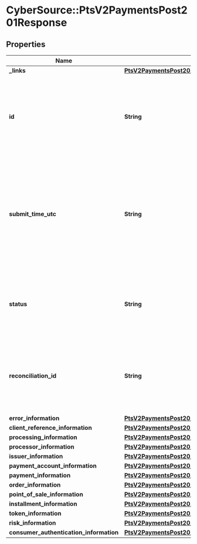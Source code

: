# CyberSource::PtsV2PaymentsPost201Response

## Properties
Name | Type | Description | Notes
------------ | ------------- | ------------- | -------------
**_links** | [**PtsV2PaymentsPost201ResponseLinks**](PtsV2PaymentsPost201ResponseLinks.md) |  | [optional] 
**id** | **String** | An unique identification number to identify the submitted request. It is also appended to the endpoint of the resource.  On incremental authorizations, this value with be the same as the identification number returned in the original authorization response.  #### PIN debit Returned for all PIN debit services.  | [optional] 
**submit_time_utc** | **String** | Time of request in UTC. Format: &#x60;YYYY-MM-DDThh:mm:ssZ&#x60; **Example** &#x60;2016-08-11T22:47:57Z&#x60; equals August 11, 2016, at 22:47:57 (10:47:57 p.m.). The &#x60;T&#x60; separates the date and the time. The &#x60;Z&#x60; indicates UTC.  Returned by authorization service.  #### PIN debit Time when the PIN debit credit, PIN debit purchase or PIN debit reversal was requested.  Returned by PIN debit credit, PIN debit purchase or PIN debit reversal.  | [optional] 
**status** | **String** | The status of the submitted transaction.  Possible values:  - AUTHORIZED  - PARTIAL_AUTHORIZED  - AUTHORIZED_PENDING_REVIEW  - AUTHORIZED_RISK_DECLINED  - PENDING_AUTHENTICATION  - PENDING_REVIEW  - DECLINED  - INVALID_REQUEST  | [optional] 
**reconciliation_id** | **String** | Reference number for the transaction. This value is not returned for all processors.  Returned by authorization service.  ##### PIN debit Returned by PIN debit credit, PIN debit purchase, and PIN debit reversal.  #### Atos Positive string (6)  #### All other processors String (60)  | [optional] 
**error_information** | [**PtsV2PaymentsPost201ResponseErrorInformation**](PtsV2PaymentsPost201ResponseErrorInformation.md) |  | [optional] 
**client_reference_information** | [**PtsV2PaymentsPost201ResponseClientReferenceInformation**](PtsV2PaymentsPost201ResponseClientReferenceInformation.md) |  | [optional] 
**processing_information** | [**PtsV2PaymentsPost201ResponseProcessingInformation**](PtsV2PaymentsPost201ResponseProcessingInformation.md) |  | [optional] 
**processor_information** | [**PtsV2PaymentsPost201ResponseProcessorInformation**](PtsV2PaymentsPost201ResponseProcessorInformation.md) |  | [optional] 
**issuer_information** | [**PtsV2PaymentsPost201ResponseIssuerInformation**](PtsV2PaymentsPost201ResponseIssuerInformation.md) |  | [optional] 
**payment_account_information** | [**PtsV2PaymentsPost201ResponsePaymentAccountInformation**](PtsV2PaymentsPost201ResponsePaymentAccountInformation.md) |  | [optional] 
**payment_information** | [**PtsV2PaymentsPost201ResponsePaymentInformation**](PtsV2PaymentsPost201ResponsePaymentInformation.md) |  | [optional] 
**order_information** | [**PtsV2PaymentsPost201ResponseOrderInformation**](PtsV2PaymentsPost201ResponseOrderInformation.md) |  | [optional] 
**point_of_sale_information** | [**PtsV2PaymentsPost201ResponsePointOfSaleInformation**](PtsV2PaymentsPost201ResponsePointOfSaleInformation.md) |  | [optional] 
**installment_information** | [**PtsV2PaymentsPost201ResponseInstallmentInformation**](PtsV2PaymentsPost201ResponseInstallmentInformation.md) |  | [optional] 
**token_information** | [**PtsV2PaymentsPost201ResponseTokenInformation**](PtsV2PaymentsPost201ResponseTokenInformation.md) |  | [optional] 
**risk_information** | [**PtsV2PaymentsPost201ResponseRiskInformation**](PtsV2PaymentsPost201ResponseRiskInformation.md) |  | [optional] 
**consumer_authentication_information** | [**PtsV2PaymentsPost201ResponseConsumerAuthenticationInformation**](PtsV2PaymentsPost201ResponseConsumerAuthenticationInformation.md) |  | [optional] 



